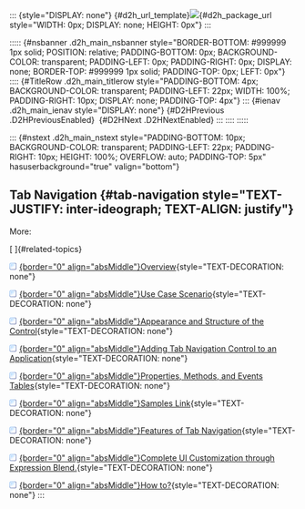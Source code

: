 ::: {style="DISPLAY: none"}
[](ms-xhelp:///?Id=d2h_url_template){#d2h_url_template}![](!package_url!){#d2h_package_url style="WIDTH: 0px; DISPLAY: none; HEIGHT: 0px"}
:::

::::: {#nsbanner .d2h_main_nsbanner style="BORDER-BOTTOM: #999999 1px solid; POSITION: relative; PADDING-BOTTOM: 0px; BACKGROUND-COLOR: transparent; PADDING-LEFT: 0px; PADDING-RIGHT: 0px; DISPLAY: none; BORDER-TOP: #999999 1px solid; PADDING-TOP: 0px; LEFT: 0px"}
:::: {#TitleRow .d2h_main_titlerow style="PADDING-BOTTOM: 4px; BACKGROUND-COLOR: transparent; PADDING-LEFT: 22px; WIDTH: 100%; PADDING-RIGHT: 10px; DISPLAY: none; PADDING-TOP: 4px"}
::: {#ienav .d2h_main_ienav style="DISPLAY: none"}
[](ms-xhelp:///?Id=fc324a4e-86b4-4382-b131-d3cd51a6d10d){#D2HPrevious .D2HPreviousEnabled}  [](ms-xhelp:///?Id=597a2c96-1221-435f-98a7-dd04aec711e3){#D2HNext .D2HNextEnabled}
:::
::::
:::::

::: {#nstext .d2h_main_nstext style="PADDING-BOTTOM: 10px; BACKGROUND-COLOR: transparent; PADDING-LEFT: 22px; PADDING-RIGHT: 10px; HEIGHT: 100%; OVERFLOW: auto; PADDING-TOP: 5px" hasuserbackground="true" valign="bottom"}
## Tab Navigation {#tab-navigation style="TEXT-JUSTIFY: inter-ideograph; TEXT-ALIGN: justify"}

More:

[ ]{#related-topics}

[![](../button.gif){border="0" align="absMiddle"}Overview](ms-xhelp:///?Id=597a2c96-1221-435f-98a7-dd04aec711e3){style="TEXT-DECORATION: none"}

[![](../button.gif){border="0" align="absMiddle"}Use Case Scenario](ms-xhelp:///?Id=2992fd15-9dce-4cbb-a3b6-09bb42ada7b1){style="TEXT-DECORATION: none"}

[![](../button.gif){border="0" align="absMiddle"}Appearance and Structure of the Control](ms-xhelp:///?Id=f5b331d3-26be-4b7f-96bd-f4ab1ea038c9){style="TEXT-DECORATION: none"}

[![](../button.gif){border="0" align="absMiddle"}Adding Tab Navigation Control to an Application](ms-xhelp:///?Id=ae81cee8-4cf5-4ef4-9d0e-afb0abb762f3){style="TEXT-DECORATION: none"}

[![](../button.gif){border="0" align="absMiddle"}Properties, Methods, and Events Tables](ms-xhelp:///?Id=6f813928-63da-42d2-b06e-9e1f0beae15a){style="TEXT-DECORATION: none"}

[![](../button.gif){border="0" align="absMiddle"}Samples Link](ms-xhelp:///?Id=3f6d2a4c-3448-41ff-87e7-0a0b5aa2a4d9){style="TEXT-DECORATION: none"}

[![](../button.gif){border="0" align="absMiddle"}Features of Tab Navigation](ms-xhelp:///?Id=5688584d-f937-45f9-be44-9bace0d8e568){style="TEXT-DECORATION: none"}

[![](../button.gif){border="0" align="absMiddle"}Complete UI Customization through Expression Blend.](ms-xhelp:///?Id=7a49fa31-529a-4dbc-8ec6-ee524cb86b9e){style="TEXT-DECORATION: none"}

[![](../button.gif){border="0" align="absMiddle"}How to?](ms-xhelp:///?Id=bc225e67-271b-46c7-8ecd-5d111a244590){style="TEXT-DECORATION: none"}
:::

